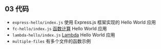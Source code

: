 ## 03 代码

 - `express-hello/index.js` 使用 Express.js 框架实现的 Hello World 应用
 - `fc-hello/index.js` [函数计算](https://fc.console.aliyun.com/) Hello World 应用
 - `lambda-hello/index.js` [Lambda](https://console.aws.amazon.com/lambda/home) Hello World 应用
 - `multiple-files` 有多个文件的函数示例